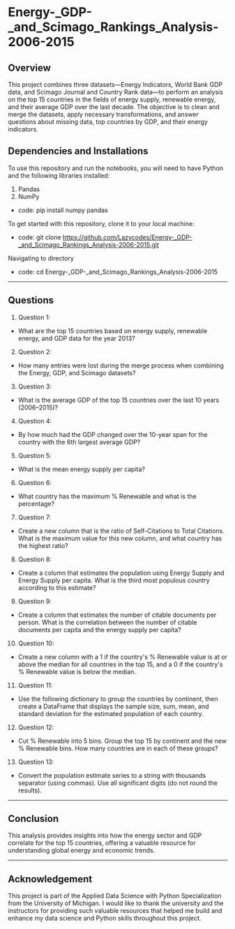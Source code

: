 # Energy-_GDP-_and_Scimago_Rankings_Analysis-2006-2015

## Overview

This project combines three datasets—Energy Indicators, World Bank GDP data, and Scimago Journal and Country Rank data—to perform an analysis on the top 15 countries in the fields of energy supply, renewable energy, and their average GDP over the last decade. The objective is to clean and merge the datasets, apply necessary transformations, and answer questions about missing data, top countries by GDP, and their energy indicators.

## Dependencies and Installations

To use this repository and run the notebooks, you will need to have Python and the following libraries installed:
1. Pandas
2. NumPy
- code: pip install numpy pandas

To get started with this repository, clone it to your local machine:
- code: git clone https://github.com/Lazycodes/Energy-_GDP-_and_Scimago_Rankings_Analysis-2006-2015.git
  
Navigating to directory
- code: cd Energy-_GDP-_and_Scimago_Rankings_Analysis-2006-2015

---

## Questions

1. Question 1:
- What are the top 15 countries based on energy supply, renewable energy, and GDP data for the year 2013?

2. Question 2:
- How many entries were lost during the merge process when combining the Energy, GDP, and Scimago datasets?

3. Question 3:
- What is the average GDP of the top 15 countries over the last 10 years (2006–2015)?

4. Question 4:
- By how much had the GDP changed over the 10-year span for the country with the 6th largest average GDP?

5. Question 5:
- What is the mean energy supply per capita?

6. Question 6:
- What country has the maximum % Renewable and what is the percentage?

7. Question 7:
- Create a new column that is the ratio of Self-Citations to Total Citations. What is the maximum value for this new column, and what country has the highest ratio?

8. Question 8:
- Create a column that estimates the population using Energy Supply and Energy Supply per capita. What is the third most populous country according to this estimate?

9. Question 9:
- Create a column that estimates the number of citable documents per person. What is the correlation between the number of citable documents per capita and the energy supply per capita?

10. Question 10:
- Create a new column with a 1 if the country's % Renewable value is at or above the median for all countries in the top 15, and a 0 if the country's % Renewable value is below the median.

11. Question 11:
- Use the following dictionary to group the countries by continent, then create a DataFrame that displays the sample size, sum, mean, and standard deviation for the estimated population of each country.

12. Question 12:
- Cut % Renewable into 5 bins. Group the top 15 by continent and the new % Renewable bins. How many countries are in each of these groups?

13. Question 13:
- Convert the population estimate series to a string with thousands separator (using commas). Use all significant digits (do not round the results).

---

## Conclusion

This analysis provides insights into how the energy sector and GDP correlate for the top 15 countries, offering a valuable resource for understanding global energy and economic trends.

---

## Acknowledgement

This project is part of the Applied Data Science with Python Specialization from the University of Michigan. I would like to thank the university and the instructors for providing such valuable resources that helped me build and enhance my data science and Python skills throughout this project.
